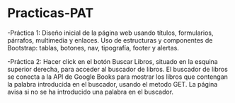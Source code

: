 # Practicas-PAT

-Práctica 1:
Diseño inicial de la página web usando títulos, formularios, párrafos, multimedia y enlaces.
Uso de estructuras y componentes de Bootstrap: tablas, botones, nav, tipografía, footer y alertas.

-Práctica 2:
Hacer click en el botón Buscar Libros, situado en la esquina superior derecha, para acceder al buscador de libros.
El buscador de libros se conecta a la API de Google Books para mostrar los libros que contengan la palabra introducida en el buscador, usando el metodo GET.
La página avisa si no se ha introducido una palabra en el buscador.
